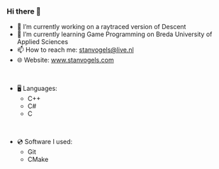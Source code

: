 ### Hi there 👋

- 🔭 I’m currently working on a raytraced version of Descent
- 🌱 I’m currently learning Game Programming on Breda University of Applied Sciences
- 📫 How to reach me: stanvogels@live.nl
- 🌐 Website: www.stanvogels.com
<br/>

- 🖥️ Languages:
   - C++
   - C#
   - C

<br/>

- 💿 Software I used:
   - Git
   - CMake
   

<!--
**Reemhi2122/Reemhi2122** is a ✨ _special_ ✨ repository because its `README.md` (this file) appears on your GitHub profile.

Here are some ideas to get you started:

- 🔭 I’m currently working on ...
- 🌱 I’m currently learning ...
- 👯 I’m looking to collaborate on ...
- 🤔 I’m looking for help with ...
- 💬 Ask me about ...
- 📫 How to reach me: ...
- 😄 Pronouns: ...
- ⚡ Fun fact: ...
-->
